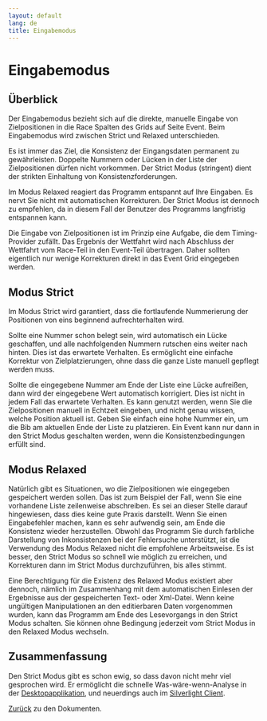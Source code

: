 ```yaml
---
layout: default
lang: de
title: Eingabemodus
---
```


# Eingabemodus

## Überblick

Der Eingabemodus bezieht sich auf die direkte, manuelle Eingabe von Zielpositionen 
in die Race Spalten des Grids auf Seite Event. 
Beim Eingabemodus wird zwischen Strict und Relaxed unterschieden.

Es ist immer das Ziel, die Konsistenz der Eingangsdaten permanent zu gewährleisten. 
Doppelte Nummern oder Lücken in der Liste der Zielpositionen dürfen nicht vorkommen. 
Der Strict Modus (stringent) dient der strikten Einhaltung von Konsistenzforderungen.

Im Modus Relaxed reagiert das Programm entspannt auf Ihre Eingaben. 
Es nervt Sie nicht mit automatischen Korrekturen. 
Der Strict Modus ist dennoch zu empfehlen, 
da in diesem Fall der Benutzer des Programms langfristig entspannen kann.

Die Eingabe von Zielpositionen ist im Prinzip eine Aufgabe, 
die dem Timing-Provider zufällt. 
Das Ergebnis der Wettfahrt wird nach Abschluss der Wettfahrt vom Race-Teil in den Event-Teil übertragen. 
Daher sollten eigentlich nur wenige Korrekturen direkt in das Event Grid eingegeben werden.

## Modus Strict

Im Modus Strict wird garantiert, dass die fortlaufende Nummerierung der Positionen 
von eins beginnend aufrechterhalten wird.

Sollte eine Nummer schon belegt sein, wird automatisch ein Lücke geschaffen, 
und alle nachfolgenden Nummern rutschen eins weiter nach hinten. 
Dies ist das erwartete Verhalten. 
Es ermöglicht eine einfache Korrektur von Zielplatzierungen, 
ohne dass die ganze Liste manuell gepflegt werden muss.

Sollte die eingegebene Nummer am Ende der Liste eine Lücke aufreißen, 
dann wird der eingegebene Wert automatisch korrigiert. 
Dies ist nicht in jedem Fall das erwartete Verhalten. 
Es kann genutzt werden, wenn Sie die Zielpositionen manuell in Echtzeit eingeben, 
und nicht genau wissen, welche Position aktuell ist. 
Geben Sie einfach eine hohe Nummer ein, um die Bib am aktuellen Ende der Liste zu platzieren.
Ein Event kann nur dann in den Strict Modus geschalten werden, 
wenn die Konsistenzbedingungen erfüllt sind.

## Modus Relaxed

Natürlich gibt es Situationen, wo die Zielpositionen wie eingegeben gespeichert werden sollen. 
Das ist zum Beispiel der Fall, wenn Sie eine vorhandene Liste zeilenweise abschreiben. 
Es sei an dieser Stelle darauf hingewiesen, 
dass dies keine gute Praxis darstellt. 
Wenn Sie einen Eingabefehler machen, 
kann es sehr aufwendig sein, 
am Ende die Konsistenz wieder herzustellen. 
Obwohl das Programm Sie durch farbliche Darstellung von Inkonsistenzen bei der Fehlersuche unterstützt, 
ist die Verwendung des Modus Relaxed nicht die empfohlene Arbeitsweise. 
Es ist besser, den Strict Modus so schnell wie möglich zu erreichen, 
und Korrekturen dann im Strict Modus durchzuführen, bis alles stimmt.

Eine Berechtigung für die Existenz des Relaxed Modus existiert aber dennoch, 
nämlich im Zusammenhang mit dem automatischen Einlesen der Ergebnisse aus der gespeicherten Text- oder Xml-Datei. 
Wenn keine ungültigen Manipulationen an den editierbaren Daten vorgenommen wurden, 
kann das Programm am Ende des Lesevorgangs in den Strict Modus schalten.
Sie können ohne Bedingung jederzeit vom Strict Modus in den Relaxed Modus wechseln.

## Zusammenfassung

Den Strict Modus gibt es schon ewig, so dass davon nicht mehr viel gesprochen wird.
Er ermöglicht die schnelle Was-wäre-wenn-Analyse in der [Desktopapplikation](../applications/FR93.html),
und neuerdings auch im [Silverlight Client](../silverlight/FRIA05.html).

[Zurück](doc-index.html) zu den Dokumenten.